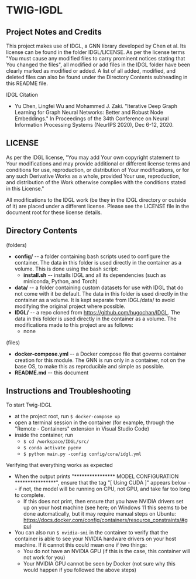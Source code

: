 # TWIG-IGDL

## Project Notes and Credits
This project makes use of IDGL, a GNN library developed by Chen et al. Its license can be found in the folder IDGL/LICENSE. As per the license terms "You must cause any modified files to carry prominent notices stating that You changed the files", all modified or add files in the IDGL folder have been clearly marked as modified or added. A list of all added, modified, and deleted files can also be found under the Directory Contents subheading in this README file. 

IDGL Citation
- Yu Chen, Lingfei Wu and Mohammed J. Zaki. "Iterative Deep Graph Learning for Graph Neural Networks: Better and Robust Node Embeddings." In Proceedings of the 34th Conference on Neural Information Processing Systems (NeurIPS 2020), Dec 6-12, 2020.

## LICENSE
As per the IDGL license, "You may add Your own copyright statement to Your modifications and may provide additional or different license terms and conditions for use, reproduction, or distribution of Your modifications, or for any such Derivative Works as a whole, provided Your use,       reproduction, and distribution of the Work otherwise complies with the conditions stated in this License."

All modifications to the IDGL work (be they in the IDGL directory or outside of it) are placed under a different license. Please see the LICENSE file in the document root for these license details.

## Directory Contents
(folders)
- **config/** -- a folder containing bash scripts used to configure the container. The data in this folder is used directly in the container as a volume. This is done using the bash script:
    - **install.sh** -- installs IDGL and all its dependencies (such as miniconda, Python, and Torch)
- **data/** -- a folder containing custom datasets for use with IDGL that do not come with it be default. The data in this folder is used directly in the container as a volume. It is kept separate from IDGL/data/ to avoid modifying the original project where possible.
- **IDGL/** -- a repo cloned from https://github.com/hugochan/IDGL. The data in this folder is used directly in the container as a volume. The modifications made to this project are as follows:
    - none

(files)
- **docker-compose.yml** -- a Docker compose file that governs container creation for this module. The GNN is run only in a container, not on the base OS, to make this as reproducible and simple as possible.
- **README.md** -- this document

## Instructions and Troubleshooting
To start Twig-IDGL
- at the project root, run ```$ docker-compose up```
- open a terminal session in the container (for example, through the "Remote - Containers" extension in Visual Studio Code)
- inside the container, run
    - ```$ cd /workspace/IDGL/src/```
    - ```$ conda activate pyenv```
    - ```$ python main.py -config config/cora/idgl.yml```

Verifying that everything works as expected
- When the output prints "**************** MODEL CONFIGURATION ****************", ensure that the tag  "[ Using CUDA ]" appears below -- if not, the model will be running on CPU, not GPU, and take far too long to complete.
    - If this does not print, then ensure that you have NVIDIA drivers set up on your host machine (see here; on Windows 11 this seems to be done automatically, but it may require manual steps on Ubuntu: https://docs.docker.com/config/containers/resource_constraints/#gpu)
- You can also run ```$ nvidia-smi``` in the container to verify that the container is able to see your NVIDIA hardware drivers on your host machine. If it cannot this could mean one if two things:
    - You do not have an NVIDIA GPU (if this is the case, this container will not work for you)
    - Your NVIDIA GPU cannot be seen by Docker (not sure why this would happen if you followed the above steps)
